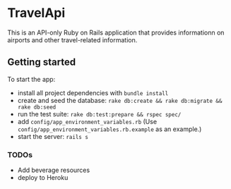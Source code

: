 # TravelApi
This is an API-only Ruby on Rails application that provides informationn on
airports and other travel-related information.

## Getting started
To start the app:

* install all project dependencies with `bundle install`
* create and seed the database: `rake db:create && rake db:migrate && rake db:seed`
* run the test suite: `rake db:test:prepare && rspec spec/`
* add `config/app_environment_variables.rb` (Use `config/app_environment_variables.rb.example` as an example.)
* start the server: `rails s`

### TODOs
* Add beverage resources
* deploy to Heroku
